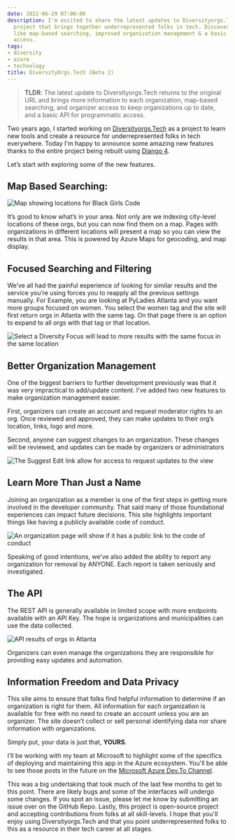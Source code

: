 ```yaml
---
date: 2022-06-29 07:00:00
description: I'm excited to share the latest updates to Diversityorgs.Tech, my passion
  project that brings together underrepresented folks in tech. Discover new features
  like map-based searching, improved organization management & a basic API for programmatic
  access.
tags:
- diversity
- azure
- technology
title: DiversityOrgs.Tech (Beta 2)
---
```


> **TLDR**:
> The latest update to Diversityorgs.Tech returns to the original URL and brings more information to each organization, map-based searching, and organizer access to keep organizations up to date, and a basic API for programmatic access.

Two years ago, I started working on [Diversityorgs.Tech](https://diversityorgs.tech) as a project to learn new tools and create a resource for underrepresented folks in tech everywhere. Today I'm happy to announce some amazing new features thanks to the entire project being rebuilt using [Django 4](https://djangoproject.org).

Let’s start with exploring some of the new features.

## Map Based Searching:

![Map showing locations for Black Girls Code](https://jmblogstorrage.blob.core.windows.net/media/bgh-map.png)

It’s good to know what’s in your area. Not only are we indexing city-level locations of these orgs, but you can now find them on a map. Pages with organizations in different locations will present a map so you can view the results in that area. This is powered by Azure Maps for geocoding, and map display.

## Focused Searching and Filtering
We’ve all had the painful experience of looking for similar results and the service you’re using forces you to reapply all the previous settings manually. For Example, you are looking at PyLadies Atlanta and you want more groups focused on women. You select the women tag and the site will first return orgs in Atlanta with the same tag. On that page there is an option to expand to all orgs with that tag or that location.

![Select a Diversity Focus will lead to more results with the same focus in the same location](https://jmblogstorrage.blob.core.windows.net/media/pyladies-atl-tags.png)

## Better Organization Management
One of the biggest barriers to further development previously was that it was very impractical to add/update content. I’ve added two new features to make organization management easier.

First, organizers can create an account and request moderator rights to an org. Once reviewed and approved, they can make updates to their org’s location, links, logo and more.

Second, anyone can suggest changes to an organization. These changes will be reviewed, and updates can be made by organizers or administrators

![The Suggest Edit link allow for access to request updates to the view](https://jmblogstorrage.blob.core.windows.net/media/suggests-update.png)


## Learn More Than Just a Name
Joining an organization as a member is one of the first steps in getting more involved in the developer community. That said many of those foundational experiences can impact future decisions. This site highlights important things like having a publicly available code of conduct.

![An organization page will show if it has a public link to the code of conduct](https://jmblogstorrage.blob.core.windows.net/media/suggests-update.png)

Speaking of good intentions, we’ve also added the ability to report any organization for removal by ANYONE. Each report is taken seriously and investigated.

## The API
The REST API is generally available in limited scope with more endpoints available with an API Key. The hope is organizations and municipalities can use the data collected.

![API results of orgs in Atlanta](https://jmblogstorrage.blob.core.windows.net/media/api-atl.png)

Organizers can even manage the organizations they are responsible for providing easy updates and automation.

## Information Freedom and Data Privacy
This site aims to ensure that folks find helpful information to determine if an organization is right for them. All information for each organization is available for free with no need to create an account unless you are an organizer. The site doesn’t collect or sell personal identifying data nor share information with organizations.

Simply put, your data is just that, **YOURS**.

I’ll be working with my team at Microsoft to highlight some of the specifics of deploying and maintaining this app in the Azure ecosystem. You'll be able to see those posts in the future on the [Microsoft Azure Dev.To Channel](https://dev.to/azure).


This was a big undertaking that took much of the last few months to get to this point. There are likely bugs and some of the interfaces will undergo some changes. If you spot an issue, please let me know by submitting an issue over on the GitHub Repo. Lastly, this project is open-source project and accepting contributions from folks at all skill-levels.
I hope that you'll enjoy using Diversityorgs.Tech and that you point underrepresented folks to this as a resource in their tech career at all stages.
